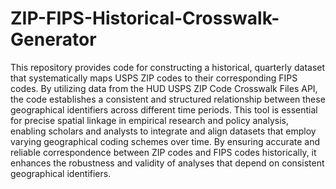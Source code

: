 # ZIP-FIPS-Historical-Crosswalk-Generator

This repository provides code for constructing a historical, quarterly dataset that systematically maps USPS ZIP codes to their corresponding FIPS codes. By utilizing data from the HUD USPS ZIP Code Crosswalk Files API, the code establishes a consistent and structured relationship between these geographical identifiers across different time periods. This tool is essential for precise spatial linkage in empirical research and policy analysis, enabling scholars and analysts to integrate and align datasets that employ varying geographical coding schemes over time. By ensuring accurate and reliable correspondence between ZIP codes and FIPS codes historically, it enhances the robustness and validity of analyses that depend on consistent geographical identifiers.
